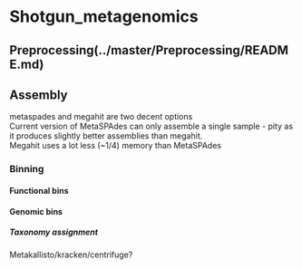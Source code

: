 # Shotgun_metagenomics

## Preprocessing(../master/Preprocessing/README.md)

## Assembly
metaspades and megahit are two decent options  
Current version of MetaSPAdes can only assemble a single sample - pity as it produces slightly better assemblies than megahit.  
Megahit uses a lot less (~1/4) memory than MetaSPAdes

### Binning

#### Functional bins

#### Genomic bins

##### Taxonomy assignment
Metakallisto/kracken/centrifuge?
